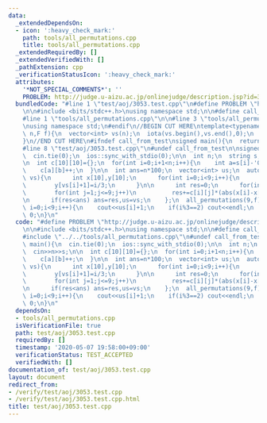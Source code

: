 ```yaml
---
data:
  _extendedDependsOn:
  - icon: ':heavy_check_mark:'
    path: tools/all_permutations.cpp
    title: tools/all_permutations.cpp
  _extendedRequiredBy: []
  _extendedVerifiedWith: []
  _pathExtension: cpp
  _verificationStatusIcon: ':heavy_check_mark:'
  attributes:
    '*NOT_SPECIAL_COMMENTS*': ''
    PROBLEM: http://judge.u-aizu.ac.jp/onlinejudge/description.jsp?id=3053
  bundledCode: "#line 1 \"test/aoj/3053.test.cpp\"\n#define PROBLEM \"http://judge.u-aizu.ac.jp/onlinejudge/description.jsp?id=3053\"\
    \n\n#include <bits/stdc++.h>\nusing namespace std;\n\n#define call_from_test\n\
    #line 1 \"tools/all_permutations.cpp\"\n\n#line 3 \"tools/all_permutations.cpp\"\
    \nusing namespace std;\n#endif\n//BEGIN CUT HERE\ntemplate<typename F>\nvoid all_permutations(int\
    \ n,F f){\n  vector<int> vs(n);\n  iota(vs.begin(),vs.end(),0);\n  do f(vs); while(next_permutation(vs.begin(),vs.end()));\n\
    }\n//END CUT HERE\n#ifndef call_from_test\nsigned main(){\n  return 0;\n}\n#endif\n\
    #line 8 \"test/aoj/3053.test.cpp\"\n#undef call_from_test\n\nsigned main(){\n\
    \  cin.tie(0);\n  ios::sync_with_stdio(0);\n\n  int n;\n  string s;\n  cin>>n>>s;\n\
    \n  int c[10][10]={};\n  for(int i=0;i+1<n;i++){\n    int a=s[i]-'0',b=s[i+1]-'0';\n\
    \    c[a][b]++;\n  }\n\n  int ans=n*100;\n  vector<int> us;\n  auto f=\n    [&](auto\
    \ vs){\n      int x[10],y[10];\n      for(int i=0;i<9;i++){\n        x[vs[i]+1]=i%3;\n\
    \        y[vs[i]+1]=i/3;\n      }\n\n      int res=0;\n      for(int i=1;i<=9;i++)\n\
    \        for(int j=1;j<=9;j++)\n          res+=c[i][j]*(abs(x[i]-x[j])+abs(y[i]-y[j]));\n\
    \n      if(res<ans) ans=res,us=vs;\n    };\n  all_permutations(9,f);\n\n  for(int\
    \ i=0;i<9;i++){\n    cout<<us[i]+1;\n    if(i%3==2) cout<<endl;\n  }\n  return\
    \ 0;\n}\n"
  code: "#define PROBLEM \"http://judge.u-aizu.ac.jp/onlinejudge/description.jsp?id=3053\"\
    \n\n#include <bits/stdc++.h>\nusing namespace std;\n\n#define call_from_test\n\
    #include \"../../tools/all_permutations.cpp\"\n#undef call_from_test\n\nsigned\
    \ main(){\n  cin.tie(0);\n  ios::sync_with_stdio(0);\n\n  int n;\n  string s;\n\
    \  cin>>n>>s;\n\n  int c[10][10]={};\n  for(int i=0;i+1<n;i++){\n    int a=s[i]-'0',b=s[i+1]-'0';\n\
    \    c[a][b]++;\n  }\n\n  int ans=n*100;\n  vector<int> us;\n  auto f=\n    [&](auto\
    \ vs){\n      int x[10],y[10];\n      for(int i=0;i<9;i++){\n        x[vs[i]+1]=i%3;\n\
    \        y[vs[i]+1]=i/3;\n      }\n\n      int res=0;\n      for(int i=1;i<=9;i++)\n\
    \        for(int j=1;j<=9;j++)\n          res+=c[i][j]*(abs(x[i]-x[j])+abs(y[i]-y[j]));\n\
    \n      if(res<ans) ans=res,us=vs;\n    };\n  all_permutations(9,f);\n\n  for(int\
    \ i=0;i<9;i++){\n    cout<<us[i]+1;\n    if(i%3==2) cout<<endl;\n  }\n  return\
    \ 0;\n}\n"
  dependsOn:
  - tools/all_permutations.cpp
  isVerificationFile: true
  path: test/aoj/3053.test.cpp
  requiredBy: []
  timestamp: '2020-05-07 19:58:00+09:00'
  verificationStatus: TEST_ACCEPTED
  verifiedWith: []
documentation_of: test/aoj/3053.test.cpp
layout: document
redirect_from:
- /verify/test/aoj/3053.test.cpp
- /verify/test/aoj/3053.test.cpp.html
title: test/aoj/3053.test.cpp
---
```

